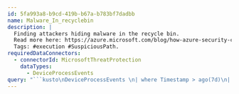 ```yaml
---
id: 5fa993a8-b9cd-419b-b67a-b783bf7dadbb
name: Malware_In_recyclebin
description: |
  Finding attackers hiding malware in the recycle bin.
  Read more here: https://azure.microsoft.com/blog/how-azure-security-center-helps-reveal-a-cyberattack/.
  Tags: #execution #SuspiciousPath.
requiredDataConnectors:
  - connectorId: MicrosoftThreatProtection
    dataTypes:
      - DeviceProcessEvents
query: "```kusto\nDeviceProcessEvents \n| where Timestamp > ago(7d)\n| where FileName in~('cmd.exe','ftp.exe','schtasks.exe','powershell.exe','rundll32.exe','regsvr32.exe','msiexec.exe')\n| where ProcessCommandLine contains \":\\\\recycler\"\n| project Timestamp, DeviceName, ProcessCommandLine, InitiatingProcessFileName\n```"
---
```


